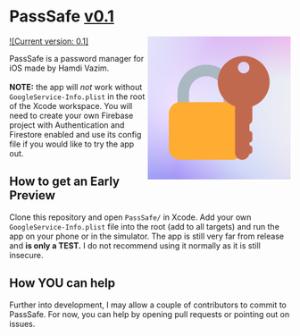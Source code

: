 # PassSafe [v0.1](https://hamdivazim.github.io/PassSafeChangelog/)

<img align="right" height="256" src="https://raw.githubusercontent.com/hamdivazim/PassSafe/main/PassSafe/PassSafe/AppIcon.png"/>

[![Current version: 0.1]](https://hamdivazim.github.io/PassSafeChangelog/)

PassSafe is a password manager for iOS made by Hamdi Vazim.
<br><br>
**NOTE:** the app will _not_ work without `GoogleService-Info.plist` in the root of the Xcode workspace. You will need to create your own Firebase project with Authentication and Firestore enabled and use its config file if you would like to try the app out.

## How to get an Early Preview
Clone this repository and open `PassSafe/` in Xcode. Add your own `GoogleService-Info.plist` file into the root (add to all targets) and run the app on your phone or in the simulator. The app is still very far from release and **is only a TEST.** I do not recommend using it normally as it is still insecure.

## How YOU can help
Further into development, I may allow a couple of contributors to commit to PassSafe. For now, you can help by opening pull requests or pointing out on issues.
